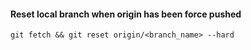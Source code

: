 #### Reset local branch when origin has been force pushed
`git fetch && git reset origin/<branch_name> --hard`
